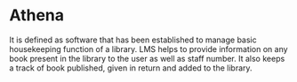 # Athena
It is defined as software that has been established to manage basic housekeeping function of a library. LMS helps to provide information on any book present in the library to the user as well as staff number. It also keeps a track of book published, given in return and added to the library.
